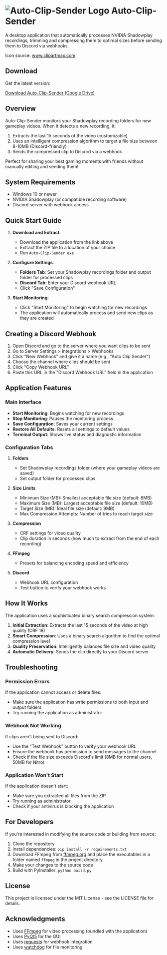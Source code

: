 # ![Auto-Clip-Sender Logo](32x32.ico) Auto-Clip-Sender

A desktop application that automatically processes NVIDIA Shadowplay recordings, trimming and compressing them to optimal sizes before sending them to Discord via webhooks.


Icon source: www.clipartmax.com

## Download

Get the latest version:

[Download Auto-Clip-Sender (Google Drive)](https://drive.google.com/file/d/1rZFTVSaBMufjWfcqZWW5ay95qjzSlwod/view?usp=sharing)

## Overview

Auto-Clip-Sender monitors your Shadowplay recording folders for new gameplay videos. When it detects a new recording, it:

1. Extracts the last 15 seconds of the video (customizable)
2. Uses an intelligent compression algorithm to target a file size between 8-10MB (Discord-friendly)
3. Sends the compressed clip to Discord via a webhook

Perfect for sharing your best gaming moments with friends without manually editing and sending them!

## System Requirements

- Windows 10 or newer
- NVIDIA Shadowplay (or compatible recording software)
- Discord server with webhook access

## Quick Start Guide

1. **Download and Extract**: 
   - Download the application from the link above
   - Extract the ZIP file to a location of your choice
   - Run `Auto-Clip-Sender.exe`

2. **Configure Settings**:
   - **Folders Tab**: Set your Shadowplay recordings folder and output folder for processed clips
   - **Discord Tab**: Enter your Discord webhook URL
   - Click "Save Configuration"

3. **Start Monitoring**:
   - Click "Start Monitoring" to begin watching for new recordings
   - The application will automatically process and send new clips as they are created

## Creating a Discord Webhook

1. Open Discord and go to the server where you want clips to be sent
2. Go to Server Settings > Integrations > Webhooks
3. Click "New Webhook" and give it a name (e.g., "Auto Clip Sender")
4. Choose the channel where clips should be sent
5. Click "Copy Webhook URL"
6. Paste this URL in the "Discord Webhook URL" field in the application

## Application Features

### Main Interface

- **Start Monitoring**: Begins watching for new recordings
- **Stop Monitoring**: Pauses the monitoring process
- **Save Configuration**: Saves your current settings
- **Restore All Defaults**: Resets all settings to default values
- **Terminal Output**: Shows live status and diagnostic information

### Configuration Tabs

1. **Folders**
   - Set Shadowplay recordings folder (where your gameplay videos are saved)
   - Set output folder for processed clips

2. **Size Limits** 
   - Minimum Size (MB): Smallest acceptable file size (default: 8MB)
   - Maximum Size (MB): Largest acceptable file size (default: 10MB)
   - Target Size (MB): Ideal file size (default: 9MB)
   - Max Compression Attempts: Number of tries to reach target size

3. **Compression**
   - CRF settings for video quality
   - Clip duration in seconds (how much to extract from the end of each recording)

4. **FFmpeg**
   - Presets for balancing encoding speed and efficiency

5. **Discord**
   - Webhook URL configuration
   - Test button to verify your webhook works

## How It Works

The application uses a sophisticated binary search compression system:

1. **Initial Extraction**: Extracts the last 15 seconds of the video at high quality (CRF 18)
2. **Smart Compression**: Uses a binary search algorithm to find the optimal compression level
3. **Quality Preservation**: Intelligently balances file size and video quality
4. **Automatic Delivery**: Sends the clip directly to your Discord server

## Troubleshooting

### Permission Errors

If the application cannot access or delete files:
- Make sure the application has write permissions to both input and output folders
- Try running the application as administrator

### Webhook Not Working

If clips aren't being sent to Discord:
- Use the "Test Webhook" button to verify your webhook URL
- Ensure the webhook has permission to send messages to the channel
- Check if the file size exceeds Discord's limit (8MB for normal users, 50MB for Nitro)

### Application Won't Start

If the application doesn't start:
- Make sure you extracted all files from the ZIP
- Try running as administrator
- Check if your antivirus is blocking the application

## For Developers

If you're interested in modifying the source code or building from source:

1. Clone the repository
2. Install dependencies: `pip install -r requirements.txt`
3. Download FFmpeg from [ffmpeg.org](https://ffmpeg.org/download.html) and place the executables in a folder named `ffmpeg` in the project directory
4. Make your changes to the source code
5. Build with PyInstaller: `python build.py`

## License

This project is licensed under the MIT License - see the LICENSE file for details.

## Acknowledgments

- Uses [FFmpeg](https://ffmpeg.org/) for video processing (bundled with the application)
- Uses [PyQt5](https://www.riverbankcomputing.com/software/pyqt/) for the GUI
- Uses [requests](https://requests.readthedocs.io/) for webhook integration
- Uses [watchdog](https://pypi.org/project/watchdog/) for file monitoring 
